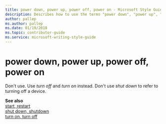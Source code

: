 ```yaml
---
title: power down, power up, power off, power on - Microsoft Style Guide
description: Describes how to use the terms "power down", "power up", "power off", and "power on" in Microsoft content.
author: pallep
ms.author: pallep
ms.date: 01/19/2018
ms.topic: contributor-guide
ms.service: microsoft-writing-style-guide
---
```


# power down, power up, power off, power on

Don't use. Use *turn off* and *turn on* instead. Don't use *shut down* to refer to turning off a device.

**See also**  
[start, restart](~/a-z-word-list-term-collections/s/start-restart.md)  
[shut down, shutdown](~/a-z-word-list-term-collections/s/shut-down-shutdown.md)  
[turn on, turn off](~/a-z-word-list-term-collections/t/turn-on-turn-off.md)  
